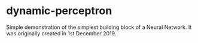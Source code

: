 # dynamic-perceptron
Simple demonstration of the simplest building block of a Neural Network. It was originally created in 1st December 2019.
